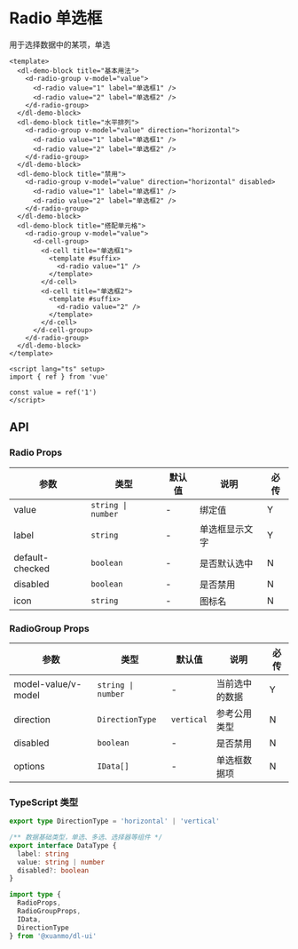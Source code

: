 # Radio 单选框

用于选择数据中的某项，单选

```vue client=Mobile playground=MRadio
<template>
  <dl-demo-block title="基本用法">
    <d-radio-group v-model="value">
      <d-radio value="1" label="单选框1" />
      <d-radio value="2" label="单选框2" />
    </d-radio-group>
  </dl-demo-block>
  <dl-demo-block title="水平排列">
    <d-radio-group v-model="value" direction="horizontal">
      <d-radio value="1" label="单选框1" />
      <d-radio value="2" label="单选框2" />
    </d-radio-group>
  </dl-demo-block>
  <dl-demo-block title="禁用">
    <d-radio-group v-model="value" direction="horizontal" disabled>
      <d-radio value="1" label="单选框1" />
      <d-radio value="2" label="单选框2" />
    </d-radio-group>
  </dl-demo-block>
  <dl-demo-block title="搭配单元格">
    <d-radio-group v-model="value">
      <d-cell-group>
        <d-cell title="单选框1">
          <template #suffix>
            <d-radio value="1" />
          </template>
        </d-cell>
        <d-cell title="单选框2">
          <template #suffix>
            <d-radio value="2" />
          </template>
        </d-cell>
      </d-cell-group>
    </d-radio-group>
  </dl-demo-block>
</template>

<script lang="ts" setup>
import { ref } from 'vue'

const value = ref('1')
</script>
```

## API

### Radio Props

|参数|类型|默认值|说明|必传|
|---|----|-----|---|----|
|value|`string \| number`|-|绑定值|Y|
|label|`string`|-|单选框显示文字|Y|
|default-checked|`boolean`|-|是否默认选中|N|
|disabled|`boolean`|-|是否禁用|N|
|icon|`string`|-|图标名|N|

### RadioGroup Props

|参数|类型|默认值|说明|必传|
|---|----|-----|---|----|
|model-value/v-model|`string \| number`|-|当前选中的数据|Y|
|direction|`DirectionType`|`vertical`|参考公用类型|N|
|disabled|`boolean`|-|是否禁用|N|
|options|`IData[]`|-|单选框数据项|N|

### TypeScript 类型

```typescript
export type DirectionType = 'horizontal' | 'vertical'

/** 数据基础类型，单选、多选、选择器等组件 */
export interface DataType {
  label: string
  value: string | number
  disabled?: boolean
}

import type {
  RadioProps,
  RadioGroupProps,
  IData,
  DirectionType
} from '@xuanmo/dl-ui'
```
